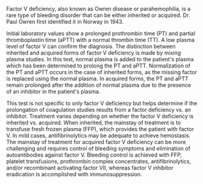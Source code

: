 Factor V deficiency, also known as Owren disease or parahemophilia, is a rare type of bleeding disorder that can be either inherited or acquired. Dr. Paul Owren first identified it in Norway in 1943.

Initial laboratory values show a prolonged prothrombin time (PT) and partial thromboplastin time (aPTT) with a normal thrombin time (TT). A low plasma level of factor V can confirm the diagnosis. The distinction between inherited and acquired forms of factor V deficiency is made by mixing plasma studies. In this test, normal plasma is added to the patient's plasma which has been determined to prolong the PT and aPTT. Normalization of the PT and aPTT occurs in the case of inherited forms, as the missing factor is replaced using the normal plasma. In acquired forms, the PT and aPTT remain prolonged after the addition of normal plasma due to the presence of an inhibitor in the patient's plasma.

This test is not specific to only factor V deficiency but helps determine if the prolongation of coagulation studies results from a factor deficiency vs. an inhibitor. Treatment varies depending on whether the factor V deficiency is inherited vs. acquired. When inherited, the mainstay of treatment is to transfuse fresh frozen plasma (FFP), which provides the patient with factor V. In mild cases, antifibrinolytics may be adequate to achieve hemostasis. The mainstay of treatment for acquired factor V deficiency can be more challenging and requires control of bleeding symptoms and elimination of autoantibodies against factor V. Bleeding control is achieved with FFP, platelet transfusions, prothrombin complex concentrates, antifibrinolytics, and/or recombinant activating factor VII, whereas factor V inhibitor eradication is accomplished with immunosuppression.